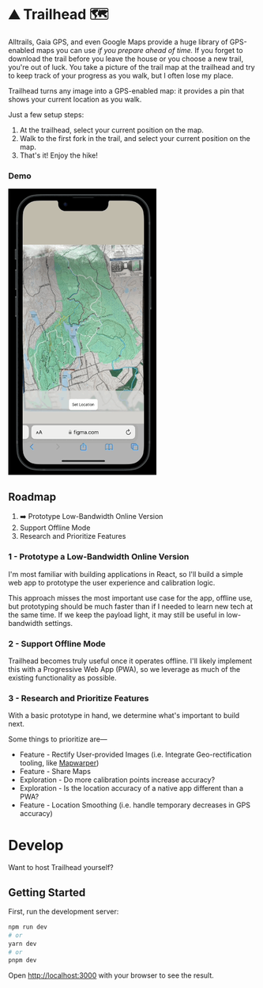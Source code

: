 # ⛰️ Trailhead 🗺️

Alltrails, Gaia GPS, and even Google Maps provide a huge library of GPS-enabled maps you can use _if you prepare ahead of time._ If you forget to download the trail before you leave the house or you choose a new trail, you're out of luck. You take a picture of the trail map at the trailhead and try to keep track of your progress as you walk, but I often lose my place.

Trailhead turns any image into a GPS-enabled map: it provides a pin that shows your current location as you walk.

Just a few setup steps:

1. At the trailhead, select your current position on the map.
2. Walk to the first fork in the trail, and select your current position on the map.
3. That's it! Enjoy the hike!

### Demo

<img src="public/demo.gif" width="300" alt="demonstration of trailhead" />

## Roadmap

1. ➡️ Prototype Low-Bandwidth Online Version
2. Support Offline Mode
3. Research and Prioritize Features

### 1 - Prototype a Low-Bandwidth Online Version

I'm most familiar with building applications in React, so I'll build a simple web app to prototype the user experience and calibration logic.

This approach misses the most important use case for the app, offline use, but prototyping should be much faster than if I needed to learn new tech at the same time. If we keep the payload light, it may still be useful in low-bandwidth settings.

### 2 - Support Offline Mode

Trailhead becomes truly useful once it operates offline. I'll likely implement this with a Progressive Web App (PWA), so we leverage as much of the existing functionality as possible.

### 3 - Research and Prioritize Features

With a basic prototype in hand, we determine what's important to build next.

Some things to prioritize are—

- Feature - Rectify User-provided Images (i.e. Integrate Geo-rectification tooling, like [Mapwarper](https://github.com/timwaters/mapwarper))
- Feature - Share Maps
- Exploration - Do more calibration points increase accuracy?
- Exploration - Is the location accuracy of a native app different than a PWA?
- Feature - Location Smoothing (i.e. handle temporary decreases in GPS accuracy)

# Develop

Want to host Trailhead yourself?

## Getting Started

First, run the development server:

```bash
npm run dev
# or
yarn dev
# or
pnpm dev
```

Open [http://localhost:3000](http://localhost:3000) with your browser to see the result.
